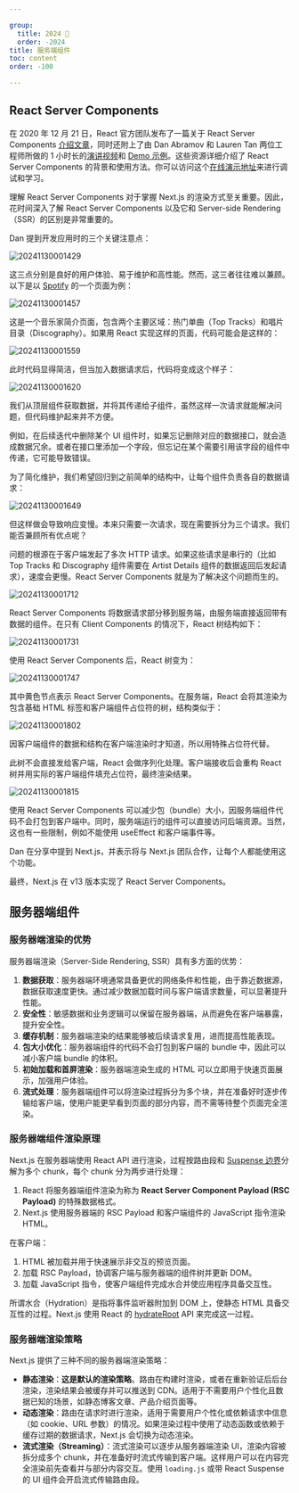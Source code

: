 ```yaml
---

group:
  title: 2024 🐲
  order: -2024
title: 服务端组件
toc: content
order: -100

---
```


## React Server Components

在 2020 年 12 月 21 日，React 官方团队发布了一篇关于 React Server Components [介绍文章](https://legacy.reactjs.org/blog/2020/12/21/data-fetching-with-react-server-components.html)，同时还附上了由 Dan Abramov 和 Lauren Tan 两位工程师所做的 1 小时长的[演讲视频](https://www.youtube.com/watch?time_continue=15\&v=TQQPAU21ZUw\&embeds_referring_euri=https%3A%2F%2Flegacy.reactjs.org%2F\&source_ve_path=MzY4NDIsMzY4NDIsMzY4NDIsMzY4NDIsMzY4NDIsMzY4NDIsMzY4NDIsMjg2NjY\&feature=emb_logo)和 [Demo 示例](https://github.com/reactjs/server-components-demo)。这些资源详细介绍了 React Server Components 的背景和使用方法。你可以访问这个[在线演示地址](https://stackblitz.com/edit/react-server-components-demo-u57n2t?file=README.md)来进行调试和学习。

理解 React Server Components 对于掌握 Next.js 的渲染方式至关重要。因此，花时间深入了解 React Server Components 以及它和 Server-side Rendering（SSR）的区别是非常重要的。

Dan 提到开发应用时的三个关键注意点：

![20241130001429](https://raw.githubusercontent.com/chuenwei0129/my-picgo-repo/master/react/20241130001429.png)

这三点分别是良好的用户体验、易于维护和高性能。然而，这三者往往难以兼顾。以下是以 [Spotify](https://open.spotify.com/artist/3WrFJ7ztbogyGnTHbHJFl2) 的一个页面为例：

![20241130001457](https://raw.githubusercontent.com/chuenwei0129/my-picgo-repo/master/react/20241130001457.png)

这是一个音乐家简介页面，包含两个主要区域：热门单曲（Top Tracks）和唱片目录（Discography）。如果用 React 实现这样的页面，代码可能会是这样的：

![20241130001559](https://raw.githubusercontent.com/chuenwei0129/my-picgo-repo/master/react/20241130001559.png)

此时代码显得简洁，但当加入数据请求后，代码将变成这个样子：

![20241130001620](https://raw.githubusercontent.com/chuenwei0129/my-picgo-repo/master/react/20241130001620.png)

我们从顶层组件获取数据，并将其传递给子组件，虽然这样一次请求就能解决问题，但代码维护起来并不方便。

例如，在后续迭代中删除某个 UI 组件时，如果忘记删除对应的数据接口，就会造成数据冗余。或者在接口里添加一个字段，但忘记在某个需要引用该字段的组件中传递，它可能导致错误。

为了简化维护，我们希望回归到之前简单的结构中，让每个组件负责各自的数据请求：

![20241130001649](https://raw.githubusercontent.com/chuenwei0129/my-picgo-repo/master/react/20241130001649.png)

但这样做会导致响应变慢。本来只需要一次请求，现在需要拆分为三个请求。我们能否兼顾所有优点呢？

问题的根源在于客户端发起了多次 HTTP 请求。如果这些请求是串行的（比如 Top Tracks 和 Discography 组件需要在 Artist Details 组件的数据返回后发起请求），速度会更慢。React Server Components 就是为了解决这个问题而生的。

![20241130001712](https://raw.githubusercontent.com/chuenwei0129/my-picgo-repo/master/react/20241130001712.png)

React Server Components 将数据请求部分移到服务端，由服务端直接返回带有数据的组件。在只有 Client Components 的情况下，React 树结构如下：

![20241130001731](https://raw.githubusercontent.com/chuenwei0129/my-picgo-repo/master/react/20241130001731.png)

使用 React Server Components 后，React 树变为：

![20241130001747](https://raw.githubusercontent.com/chuenwei0129/my-picgo-repo/master/react/20241130001747.png)

其中黄色节点表示 React Server Components。在服务端，React 会将其渲染为包含基础 HTML 标签和客户端组件占位符的树，结构类似于：

![20241130001802](https://raw.githubusercontent.com/chuenwei0129/my-picgo-repo/master/react/20241130001802.png)

因客户端组件的数据和结构在客户端渲染时才知道，所以用特殊占位符代替。

此树不会直接发给客户端，React 会做序列化处理。客户端接收后会重构 React 树并用实际的客户端组件填充占位符，最终渲染结果。

![20241130001815](https://raw.githubusercontent.com/chuenwei0129/my-picgo-repo/master/react/20241130001815.png)

使用 React Server Components 可以减少包（bundle）大小，因服务端组件代码不会打包到客户端中。同时，服务端运行的组件可以直接访问后端资源。当然，这也有一些限制，例如不能使用 useEffect 和客户端事件等。

Dan 在分享中提到 Next.js，并表示将与 Next.js 团队合作，让每个人都能使用这个功能。

最终，Next.js 在 v13 版本实现了 React Server Components。

## 服务器端组件

### 服务器端渲染的优势

服务器端渲染（Server-Side Rendering, SSR）具有多方面的优势：

1. **数据获取**：服务器端环境通常具备更优的网络条件和性能，由于靠近数据源，数据获取速度更快。通过减少数据加载时间与客户端请求数量，可以显著提升性能。
2. **安全性**：敏感数据和业务逻辑可以保留在服务器端，从而避免在客户端暴露，提升安全性。
3. **缓存机制**：服务器端渲染的结果能够被后续请求复用，进而提高性能表现。
4. **包大小优化**：服务器端组件的代码不会打包到客户端的 bundle 中，因此可以减小客户端 bundle 的体积。
5. **初始加载和首屏渲染**：服务器端渲染生成的 HTML 可以立即用于快速页面展示，加强用户体验。
6. **流式处理**：服务器端组件可以将渲染过程拆分为多个块，并在准备好时逐步传输给客户端，使用户能更早看到页面的部分内容，而不需等待整个页面完全渲染。

### 服务器端组件渲染原理

Next.js 在服务器端使用 React API 进行渲染，过程按路由段和 [Suspense 边界](https://react.dev/reference/react/Suspense)分解为多个 chunk，每个 chunk 分为两步进行处理：

1. React 将服务器端组件渲染为称为 **React Server Component Payload (RSC Payload)** 的特殊数据格式。
2. Next.js 使用服务器端的 RSC Payload 和客户端组件的 JavaScript 指令渲染 HTML。

在客户端：

1. HTML 被加载并用于快速展示非交互的预览页面。
2. 加载 RSC Payload，协调客户端与服务器端的组件树并更新 DOM。
3. 加载 JavaScript 指令，使客户端组件完成水合并使应用程序具备交互性。

所谓水合（Hydration）是指将事件监听器附加到 DOM 上，使静态 HTML 具备交互性的过程。Next.js 使用 React 的 [hydrateRoot](https://react.dev/reference/react-dom/client/hydrateRoot) API 来完成这一过程。

### 服务器端渲染策略

Next.js 提供了三种不同的服务器端渲染策略：

* **静态渲染**：**这是默认的渲染策略**。路由在构建时渲染，或者在重新验证后后台渲染，渲染结果会被缓存并可以推送到 CDN。适用于不需要用户个性化且数据已知的场景，如静态博客文章、产品介绍页面等。
* **动态渲染**：路由在请求时进行渲染，适用于需要用户个性化或依赖请求中信息（如 cookie、URL 参数）的情况。如果渲染过程中使用了动态函数或依赖于缓存过期的数据请求，Next.js 会切换为动态渲染。
* **流式渲染（Streaming）**：流式渲染可以逐步从服务器端渲染 UI，渲染内容被拆分成多个 chunk，并在准备好时流式传输到客户端。这样用户可以在内容完全渲染前先查看并与部分内容交互。使用 `loading.js` 或带 React Suspense 的 UI 组件会开启流式传输路由段。
